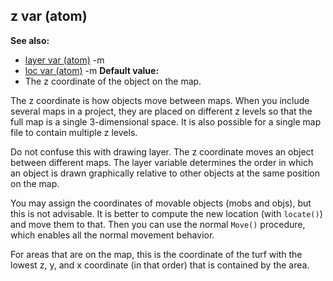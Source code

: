 ## z var (atom)
**See also:**
*   [layer var (atom)](/ref/atom/var/layer.md) -m
*   [loc var (atom)](/ref/atom/var/loc.md) -m<!-- -->
**Default value:**
*   The z coordinate of the object on the map.


The z coordinate is how objects move between maps. When you
include several maps in a project, they are placed on different z levels
so that the full map is a single 3-dimensional space. It is also
possible for a single map file to contain multiple z levels. 

Do
not confuse this with drawing layer. The z coordinate moves an object
between different maps. The layer variable determines the order in which
an object is drawn graphically relative to other objects at the same
position on the map. 

You may assign the coordinates of movable
objects (mobs and objs), but this is not advisable. It is better to
compute the new location (with `locate()`) and move them to that. Then
you can use the normal `Move()` procedure, which enables all the normal
movement behavior. 

For areas that are on the map, this is the
coordinate of the turf with the lowest z, y, and x coordinate (in that
order) that is contained by the area.